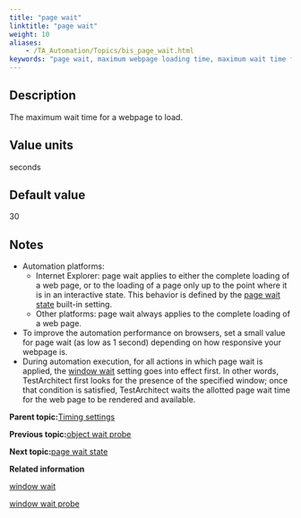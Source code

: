 ```yaml
--- 
title: "page wait"
linktitle: "page wait"
weight: 10
aliases: 
    - /TA_Automation/Topics/bis_page_wait.html
keywords: "page wait, maximum webpage loading time, maximum wait time for webpage to load, maximum wait time for loading webpage"
---
```


## Description

The maximum wait time for a webpage to load.

## Value units

seconds

## Default value

30

## Notes

-   Automation platforms:
    -   Internet Explorer: page wait applies to either the complete loading of a web page, or to the loading of a page only up to the point where it is in an interactive state. This behavior is defined by the [page wait state](page_wait_state.html) built-in setting.
    -   Other platforms: page wait always applies to the complete loading of a web page.
-   To improve the automation performance on browsers, set a small value for page wait \(as low as 1 second\) depending on how responsive your webpage is.
-   During automation execution, for all actions in which page wait is applied, the [window wait](window_wait.html) setting goes into effect first. In other words, TestArchitect first looks for the presence of the specified window; once that condition is satisfied, TestArchitect waits the allotted page wait time for the web page to be rendered and available.

**Parent topic:**[Timing settings](/TA_Automation/Topics/bis_timing.html)

**Previous topic:**[object wait probe](/TA_Automation/Topics/bis_object_wait_probe.html)

**Next topic:**[page wait state](/TA_Automation/Topics/bis_page_wait_state.html)

**Related information**  


[window wait](/TA_Automation/Topics/bis_window_wait.html)

[window wait probe](/TA_Automation/Topics/bis_window_wait_probe.html)

